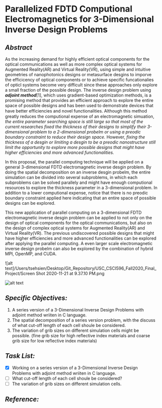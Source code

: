 # Parallelized FDTD Computional Electromagnetics for 3-Dimensional Inverse Design Problems

## _Abstract_

As the increasing demand for highly efficient optical components for the optical communications as well as more complex optical systems for Augmented Reality(AR) and Virtual Reality(VR), using simple and intuitive geometries of nanophotonics designs or metasurface desgins to imporve the efficicency of optical components or to achieve specific funcationalies of opticl systems become very difficult since these approaches only explore a small fraction of the possible design. The inverse design problem using **_adjoint method_**[1], which uses gradient-based optimization methods, is a promising method that provides an efficient approach to explore the entire space of possible designs and has been used to demonstrate devices that have better efﬁciencies and novel functionalities. Although this method greatly reduces the computional expense of an electromagnetic simuation, _the entire parameter searching space is still large so that most of the current researches fixed the thickness of their designs to simplify their 3-dimensional problem to a 2-dimensional probelm or using a preodic boundary constraint to reduce their design space._ However, _fixing the thickness of a desgin or limiting a desgin to be a preodic nanostructure still limit the opportunity to explore more possible designs that might have higher efficiencies and more advanced functionalities._

In this proposal, the parallel computing technique will be applied on a general 3-dimensional FDTD electromagnetic inverse desgin problem. By doing the spatial decomposition on an inverse desgin probelm, the entire simulation can be divided into several subproblems, in which each subproblems can be solved parallely and might have enough computional resources to explore the thickness parameter in a 3-dimensional problem. In addition to a lower computional expense, notice that there is no preodic boundary constraint applied here indicating that an entire space of possible designs can be explored. 

This new application of parallel computing on a 3-dimensional FDTD electromagnetic inverse desgin problem can be applied to not only on the design of optical components for the optical communications, but also on the design of complex optical systems for Augmented Reality(AR) and Virtual Reality(VR). The previous undiscovered possible designs that might have higher efficiencies and more advanced functionalities can be explored after applying the parallel computing. A even larger scale electromagnetic inverse design probelm can also be explored by the combination of hybrid MPI, OpenMP, and CUDA.


![alt text]/Users/tsehsien/Desktop/Git_Repository/USC_CSCI596_Fall2020_Final_Project/Screen Shot 2020-11-21 at 9.37.10 PM.png

![alt text](https://support.lumerical.com/hc/article_attachments/360057318913/inverse_design_y_branch_initialshape.png)

## _Specific Objectives:_
1. A series version of a 3-Dimensional Inverse Design Problems with adjoint method wriiten in C language.
2. The spatial decomposition of a series version problem, with the discuss of what cut-off length of each cell shoule be considered.
3. The variation of grib sizes on different simulation cells might be possible. (fine grib size for high reflective index materials and coarse grib size for low reflective index materials) 
   
 ## _Task List:_
   - [x] Working on a series version of a 3-Dimensional Inverse Design Problems with adjoint method wriiten in C language.
   - [ ] What cut-off length of each cell shoule be considered?
   - [ ] The variation of grib sizes on different simulation cells.

## _Reference:_



